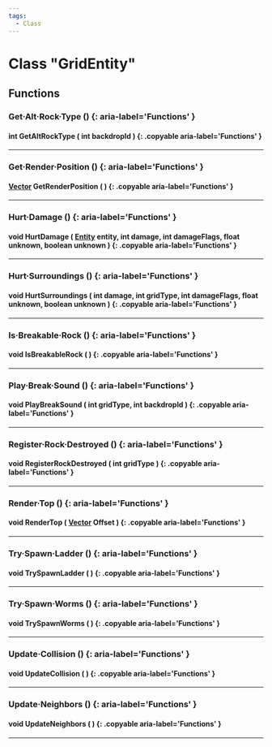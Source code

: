 ```yaml
---
tags:
  - Class
---
```

# Class "GridEntity"

## Functions

### Get·Alt·Rock·Type () {: aria-label='Functions' }
#### int GetAltRockType ( int backdropId ) {: .copyable aria-label='Functions' }

___
### Get·Render·Position () {: aria-label='Functions' }
#### [Vector](https://wofsauge.github.io/IsaacDocs/rep/Vector.html) GetRenderPosition ( ) {: .copyable aria-label='Functions' }

___
### Hurt·Damage () {: aria-label='Functions' }
#### void HurtDamage ( [Entity](Entity.md) entity, int damage, int damageFlags, float unknown, boolean unknown ) {: .copyable aria-label='Functions' }

___
### Hurt·Surroundings () {: aria-label='Functions' }
#### void HurtSurroundings ( int damage, int gridType, int damageFlags, float unknown, boolean unknown ) {: .copyable aria-label='Functions' }

___
### Is·Breakable·Rock () {: aria-label='Functions' }
#### void IsBreakableRock ( ) {: .copyable aria-label='Functions' }

___
### Play·Break·Sound () {: aria-label='Functions' }
#### void PlayBreakSound ( int gridType, int backdropId ) {: .copyable aria-label='Functions' }

___
### Register·Rock·Destroyed () {: aria-label='Functions' }
#### void RegisterRockDestroyed ( int gridType ) {: .copyable aria-label='Functions' }

___
### Render·Top () {: aria-label='Functions' }
#### void RenderTop ( [Vector](https://wofsauge.github.io/IsaacDocs/rep/Vector.html) Offset ) {: .copyable aria-label='Functions' }

___
### Try·Spawn·Ladder () {: aria-label='Functions' }
#### void TrySpawnLadder ( ) {: .copyable aria-label='Functions' }

___
### Try·Spawn·Worms () {: aria-label='Functions' }
#### void TrySpawnWorms ( ) {: .copyable aria-label='Functions' }

___
### Update·Collision () {: aria-label='Functions' }
#### void UpdateCollision ( ) {: .copyable aria-label='Functions' }

___
### Update·Neighbors () {: aria-label='Functions' }
#### void UpdateNeighbors ( ) {: .copyable aria-label='Functions' }

___